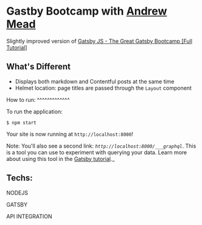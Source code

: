# Gastby Bootcamp with [Andrew Mead](http://mead.io)

Slightly improved version of [Gatsby JS - The Great Gatsby Bootcamp [Full Tutorial]](https://www.youtube.com/watch?v=8t0vNu2fCCM)

## What's Different

- Displays both markdown and Contentful posts at the same time
- Helmet location: page titles are passed through the `Layout` component

How to run:
^^^^^^^^^^^^^

To run the application:

    $ npm start

Your site is now running at `http://localhost:8000`!

Note: You'll also see a second link: _`http://localhost:8000/___graphql`_. This is a tool you can use to experiment with querying your data. Learn more about using this tool in the [Gatsby tutorial](https://www.gatsbyjs.org/tutorial/part-five/#introducing-graphiql)._

## Techs:

NODEJS

GATSBY

API INTEGRATION
